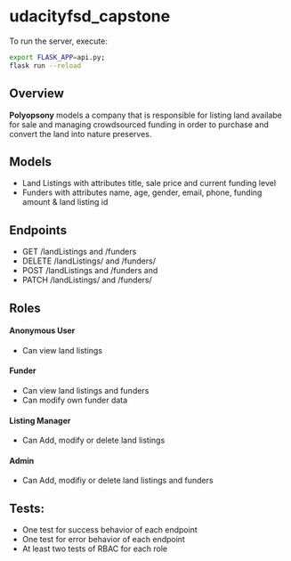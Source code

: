 # udacityfsd_capstone

To run the server, execute:
```bash
export FLASK_APP=api.py;
flask run --reload
```
## Overview
**Polyopsony** models a company that is responsible for listing land availabe for sale and managing crowdsourced funding in order to purchase and convert the land into nature preserves.

## Models

* Land Listings with attributes title, sale price and current funding level
* Funders with attributes name, age, gender, email, phone, funding amount & land listing id

## Endpoints
* GET /landListings and /funders
* DELETE /landListings/ and /funders/
* POST /landListings and /funders and
* PATCH /landListings/ and /funders/

## Roles
#### Anonymous User
* Can view land listings

#### Funder
* Can view land listings and funders
* Can modify own funder data

#### Listing Manager
* Can Add, modify or delete land listings

#### Admin
* Can Add, modifiy or delete land listings and funders

## Tests:
* One test for success behavior of each endpoint
* One test for error behavior of each endpoint
* At least two tests of RBAC for each role